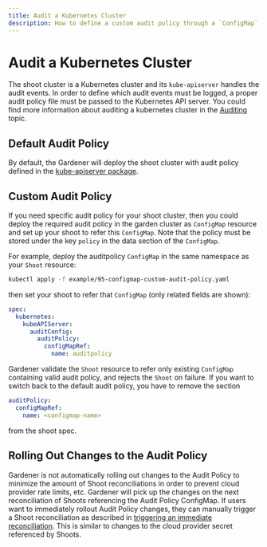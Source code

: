 ```yaml
---
title: Audit a Kubernetes Cluster
description: How to define a custom audit policy through a `ConfigMap` and reference it in the shoot spec
---
```


# Audit a Kubernetes Cluster

The shoot cluster is a Kubernetes cluster and its `kube-apiserver` handles the audit events. In order to define which audit events must be logged, a proper audit policy file must be passed to the Kubernetes API server. You could find more information about auditing a kubernetes cluster in the [Auditing](https://kubernetes.io/docs/tasks/debug-application-cluster/audit/) topic.

## Default Audit Policy

By default, the Gardener will deploy the shoot cluster with audit policy defined in the [kube-apiserver package](../../../pkg/component/kubernetes/apiserver/secrets.go).

## Custom Audit Policy

If you need specific audit policy for your shoot cluster, then you could deploy the required audit policy in the garden cluster as `ConfigMap` resource and set up your shoot to refer this `ConfigMap`. Note that the policy must be stored under the key `policy` in the data section of the `ConfigMap`.

For example, deploy the auditpolicy `ConfigMap` in the same namespace as your `Shoot` resource:

```bash
kubectl apply -f example/95-configmap-custom-audit-policy.yaml
```

then set your shoot to refer that `ConfigMap` (only related fields are shown):

```yaml
spec:
  kubernetes:
    kubeAPIServer:
      auditConfig:
        auditPolicy:
          configMapRef:
            name: auditpolicy
```

Gardener validate the `Shoot` resource to refer only existing `ConfigMap` containing valid audit policy, and rejects the `Shoot` on failure.
If you want to switch back to the default audit policy, you have to remove the section

```yaml
auditPolicy:
  configMapRef:
    name: <configmap-name>
```

from the shoot spec.

## Rolling Out Changes to the Audit Policy

Gardener is not automatically rolling out changes to the Audit Policy to minimize the amount of Shoot reconciliations in order to prevent cloud provider rate limits, etc.
Gardener will pick up the changes on the next reconciliation of Shoots referencing the Audit Policy ConfigMap.
If users want to immediately rollout Audit Policy changes, they can manually trigger a Shoot reconciliation as described in [triggering an immediate reconciliation](../shoot-operations/shoot_operations.md#immediate-reconciliation).
This is similar to changes to the cloud provider secret referenced by Shoots.
